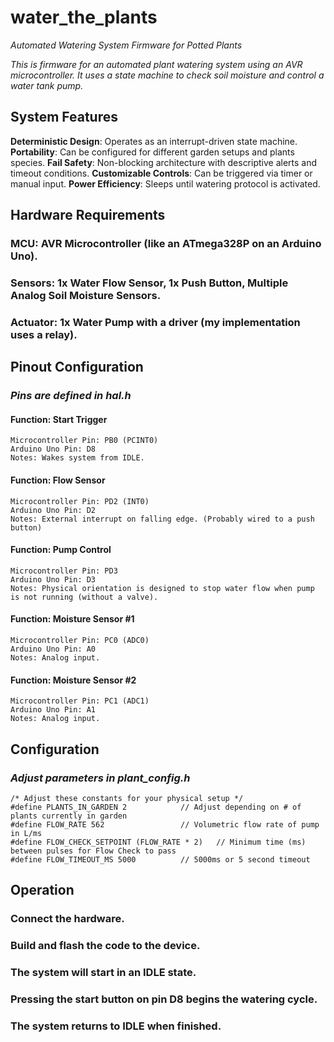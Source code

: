 # **water_the_plants**
*Automated Watering System Firmware for Potted Plants*

*This is firmware for an automated plant watering system using an AVR microcontroller. It uses a state machine to check soil moisture and control a water tank pump.*

## **System Features**

**Deterministic Design**: Operates as an interrupt-driven state machine.
**Portability**: Can be configured for different garden setups and plants species.
**Fail Safety**: Non-blocking architecture with descriptive alerts and timeout conditions.
**Customizable Controls**: Can be triggered via timer or manual input.
**Power Efficiency**: Sleeps until watering protocol is activated.

## **Hardware Requirements**

  ### MCU: AVR Microcontroller (like an ATmega328P on an Arduino Uno).
  ### Sensors: 1x Water Flow Sensor, 1x Push Button, Multiple Analog Soil Moisture Sensors.
  ### Actuator: 1x Water Pump with a driver (my implementation uses a relay).

## **Pinout Configuration**

  ### *Pins are defined in hal.h*

  #### Function: Start Trigger
    Microcontroller Pin: PB0 (PCINT0)
    Arduino Uno Pin: D8
    Notes: Wakes system from IDLE.

  #### Function: Flow Sensor
    Microcontroller Pin: PD2 (INT0)
    Arduino Uno Pin: D2
    Notes: External interrupt on falling edge. (Probably wired to a push button)

  #### Function: Pump Control
    Microcontroller Pin: PD3
    Arduino Uno Pin: D3
    Notes: Physical orientation is designed to stop water flow when pump is not running (without a valve).

  #### Function: Moisture Sensor #1
    Microcontroller Pin: PC0 (ADC0)
    Arduino Uno Pin: A0
    Notes: Analog input.

  #### Function: Moisture Sensor #2
    Microcontroller Pin: PC1 (ADC1)
    Arduino Uno Pin: A1
    Notes: Analog input.

## **Configuration**

  ### *Adjust parameters in plant_config.h*

    /* Adjust these constants for your physical setup */
    #define PLANTS_IN_GARDEN 2            // Adjust depending on # of plants currently in garden
    #define FLOW_RATE 562                 // Volumetric flow rate of pump in L/ms
    #define FLOW_CHECK_SETPOINT (FLOW_RATE * 2)   // Minimum time (ms) between pulses for Flow Check to pass
    #define FLOW_TIMEOUT_MS 5000          // 5000ms or 5 second timeout

## **Operation**

  ### Connect the hardware.
  ### Build and flash the code to the device.
  ### The system will start in an IDLE state.
  ### Pressing the start button on pin D8 begins the watering cycle.
  ### The system returns to IDLE when finished.
